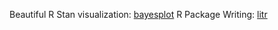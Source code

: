 Beautiful R Stan visualization: [bayesplot](http://mc-stan.org/bayesplot/)
R Package Writing: [litr](https://jacobbien.github.io/litr-project/)
